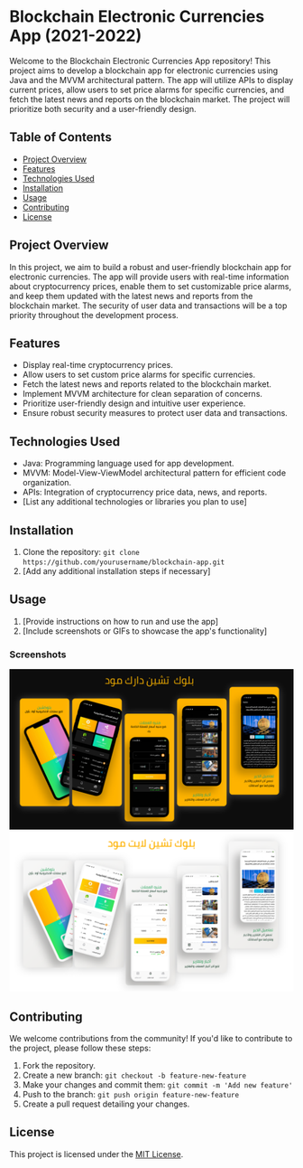 # Blockchain Electronic Currencies App (2021-2022)

Welcome to the Blockchain Electronic Currencies App repository! This project aims to develop a blockchain app for electronic currencies using Java and the MVVM architectural pattern. The app will utilize APIs to display current prices, allow users to set price alarms for specific currencies, and fetch the latest news and reports on the blockchain market. The project will prioritize both security and a user-friendly design.

## Table of Contents
- [Project Overview](#project-overview)
- [Features](#features)
- [Technologies Used](#technologies-used)
- [Installation](#installation)
- [Usage](#usage)
- [Contributing](#contributing)
- [License](#license)

## Project Overview

In this project, we aim to build a robust and user-friendly blockchain app for electronic currencies. The app will provide users with real-time information about cryptocurrency prices, enable them to set customizable price alarms, and keep them updated with the latest news and reports from the blockchain market. The security of user data and transactions will be a top priority throughout the development process.

## Features

- Display real-time cryptocurrency prices.
- Allow users to set custom price alarms for specific currencies.
- Fetch the latest news and reports related to the blockchain market.
- Implement MVVM architecture for clean separation of concerns.
- Prioritize user-friendly design and intuitive user experience.
- Ensure robust security measures to protect user data and transactions.

## Technologies Used

- Java: Programming language used for app development.
- MVVM: Model-View-ViewModel architectural pattern for efficient code organization.
- APIs: Integration of cryptocurrency price data, news, and reports.
- [List any additional technologies or libraries you plan to use]

## Installation

1. Clone the repository: `git clone https://github.com/yourusername/blockchain-app.git`
2. [Add any additional installation steps if necessary]

## Usage

1. [Provide instructions on how to run and use the app]
2. [Include screenshots or GIFs to showcase the app's functionality]

### Screenshots

![Screenshot 1](screenshot/imageOne.png)
![Screenshot 2](screenshot/imageTow.png)

## Contributing

We welcome contributions from the community! If you'd like to contribute to the project, please follow these steps:

1. Fork the repository.
2. Create a new branch: `git checkout -b feature-new-feature`
3. Make your changes and commit them: `git commit -m 'Add new feature'`
4. Push to the branch: `git push origin feature-new-feature`
5. Create a pull request detailing your changes.

## License

This project is licensed under the [MIT License](LICENSE).
